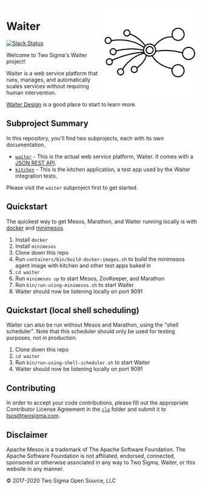 <img src="./waiter.svg" align="right" width="250px" height="250px">

# Waiter

[![Slack Status](http://waiter-dev.herokuapp.com/badge.svg)](http://waiter-dev.herokuapp.com/)

Welcome to Two Sigma's Waiter project!

Waiter is a web service platform that runs, manages, and automatically scales services without requiring human intervention.

[Waiter Design](waiter/docs/waiter-design-docs.md) is a good place to start to learn more.

## Subproject Summary

In this repository, you'll find two subprojects, each with its own documentation.

* [`waiter`](waiter) - This is the actual web service platform, Waiter. It comes with a [JSON REST API](waiter/docs/rest-api.md).
* [`kitchen`](kitchen) - This is the kitchen application, a test app used by the Waiter integration tests.

Please visit the `waiter` subproject first to get started.

## Quickstart

The quickest way to get Mesos, Marathon, and Waiter running locally is with [docker](https://www.docker.com/) and [minimesos](https://minimesos.org/).

1. Install `docker`
1. Install `minimesos`
1. Clone down this repo
1. Run `containers/bin/build-docker-images.sh` to build the minimesos agent image with kitchen and other test apps baked in
1. `cd waiter`
1. Run `minimesos up` to start Mesos, ZooKeeper, and Marathon
1. Run `bin/run-using-minimesos.sh` to start Waiter
1. Waiter should now be listening locally on port 9091

## Quickstart (local shell scheduling)

Waiter can also be run without Mesos and Marathon, using the "shell scheduler". Note that this scheduler should only be used for testing purposes, not in production.

1. Clone down this repo
1. `cd waiter`
1. Run `bin/run-using-shell-scheduler.sh` to start Waiter
1. Waiter should now be listening locally on port 9091

## Contributing

In order to accept your code contributions, please fill out the appropriate Contributor License Agreement in the [`cla`](cla) folder and submit it to tsos@twosigma.com.

## Disclaimer

Apache Mesos is a trademark of The Apache Software Foundation. The Apache Software Foundation is not affiliated, endorsed, connected, sponsored or otherwise associated in any way to Two Sigma, Waiter, or this website in any manner.

© 2017-2020 Two Sigma Open Source, LLC
